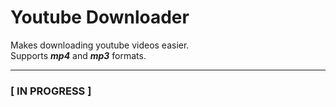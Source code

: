 # Youtube Downloader

Makes downloading youtube videos easier.  
Supports **_mp4_** and **_mp3_** formats.

---

### [ IN PROGRESS ]
